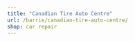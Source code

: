 ```yaml
---
title: "Canadian Tire Auto Centre"
url: /barrie/canadian-tire-auto-centre/
shop: car repair
---
```

